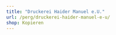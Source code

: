 ```yaml
---
title: "Druckerei Haider Manuel e.U."
url: /perg/druckerei-haider-manuel-e-u/
shop: Kopieren
---
```

